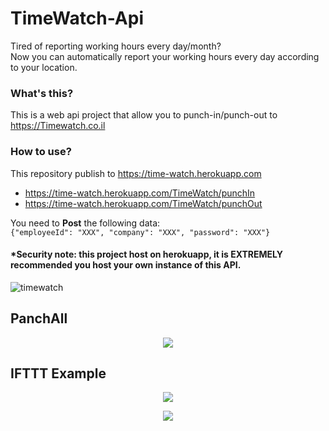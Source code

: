 # TimeWatch-Api

Tired of reporting working hours every day/month? <br>
Now you can automatically report your working hours every day according to your location.

### What's this?
This is a web api project that allow you to punch-in/punch-out to https://Timewatch.co.il

### How to use?
This repository publish to https://time-watch.herokuapp.com <br>
- https://time-watch.herokuapp.com/TimeWatch/punchIn
- https://time-watch.herokuapp.com/TimeWatch/punchOut

You need to **Post** the following data: <br>
``{"employeeId": "XXX", "company": "XXX", "password": "XXX"} ``

#### *Security note: this project host on herokuapp, it is EXTREMELY recommended you host your own instance of this API.

![timewatch](https://user-images.githubusercontent.com/32434449/200190918-b88ce304-2939-45f2-a5de-a0108013c9cf.jpg)

## PanchAll

<p align="center">

<img src="https://user-images.githubusercontent.com/32434449/204616974-19e95d3b-dfad-40e6-b94b-99c4f919655c.jpg">
</p>

## IFTTT Example

<p align="center">

<img src="https://user-images.githubusercontent.com/32434449/200191177-d7d3306e-fe6b-4d2f-a5c2-b2512f2b86e2.jpg">
</p>


<p align="center">

  <img src="https://user-images.githubusercontent.com/32434449/200191288-c50a067d-8ad9-45c1-ba3d-68c8aa0df3e8.jpg">
</p>




